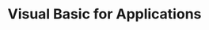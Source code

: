 ---
layout: article
title: Visual Basic for Applications
permalink: /programming/VBA
key: VBA
cover: assets/images/tutorial covers/vba.png
tags: 
- Programming
- Code
- VBA
- Excel
---